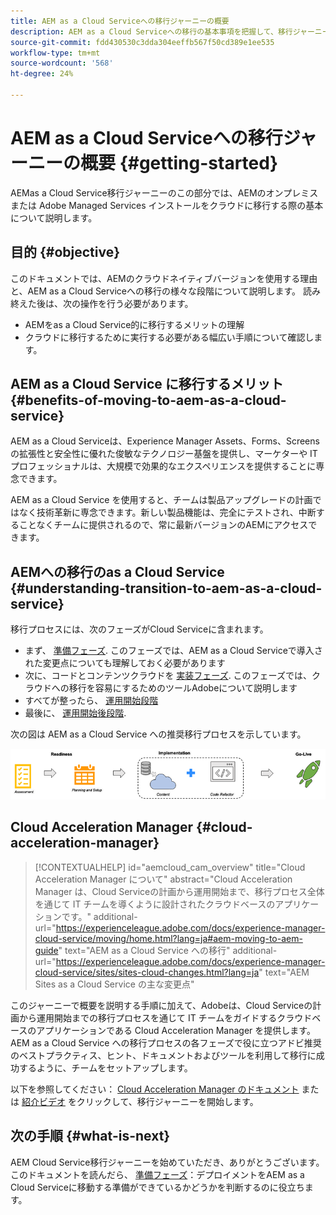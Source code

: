 ```yaml
---
title: AEM as a Cloud Serviceへの移行ジャーニーの概要
description: AEM as a Cloud Serviceへの移行の基本事項を把握して、移行ジャーニーを開始します。
source-git-commit: fdd430530c3dda304eeffb567f50cd389e1ee535
workflow-type: tm+mt
source-wordcount: '568'
ht-degree: 24%

---
```


# AEM as a Cloud Serviceへの移行ジャーニーの概要 {#getting-started}

AEMas a Cloud Service移行ジャーニーのこの部分では、AEMのオンプレミスまたは Adobe Managed Services インストールをクラウドに移行する際の基本について説明します。

## 目的 {#objective}

このドキュメントでは、AEMのクラウドネイティブバージョンを使用する理由と、AEM as a Cloud Serviceへの移行の様々な段階について説明します。 読み終えた後は、次の操作を行う必要があります。

* AEMをas a Cloud Service的に移行するメリットの理解
* クラウドに移行するために実行する必要がある幅広い手順について確認します。

## AEM as a Cloud Service に移行するメリット {#benefits-of-moving-to-aem-as-a-cloud-service}

AEM as a Cloud Serviceは、Experience Manager Assets、Forms、Screens の拡張性と安全性に優れた俊敏なテクノロジー基盤を提供し、マーケターや IT プロフェッショナルは、大規模で効果的なエクスペリエンスを提供することに専念できます。

AEM as a Cloud Service を使用すると、チームは製品アップグレードの計画ではなく技術革新に専念できます。新しい製品機能は、完全にテストされ、中断することなくチームに提供されるので、常に最新バージョンのAEMにアクセスできます。

## AEMへの移行のas a Cloud Service {#understanding-transition-to-aem-as-a-cloud-service}

移行プロセスには、次のフェーズがCloud Serviceに含まれます。

* まず、 [準備フェーズ](/help/journey-migration/readiness.md). このフェーズでは、AEM as a Cloud Serviceで導入された変更点についても理解しておく必要があります
* 次に、コードとコンテンツクラウドを [実装フェーズ](/help/journey-migration/implementation.md). このフェーズでは、クラウドへの移行を容易にするためのツールAdobeについて説明します
* すべてが整ったら、 [運用開始段階](/help/journey-migration/go-live.md)
* 最後に、 [運用開始後段階](/help/journey-migration/post-go-live.md).

次の図は AEM as a Cloud Service への推奨移行プロセスを示しています。

![画像](/help/journey-migration/assets/move-aemcloud-process.png)

## Cloud Acceleration Manager {#cloud-acceleration-manager}

>[!CONTEXTUALHELP]
>id="aemcloud_cam_overview"
>title="Cloud Acceleration Manager について"
>abstract="Cloud Acceleration Manager は、Cloud Serviceの計画から運用開始まで、移行プロセス全体を通じて IT チームを導くように設計されたクラウドベースのアプリケーションです。"
>additional-url="https://experienceleague.adobe.com/docs/experience-manager-cloud-service/moving/home.html?lang=ja#aem-moving-to-aem-guide" text="AEM as a Cloud Service への移行"
>additional-url="https://experienceleague.adobe.com/docs/experience-manager-cloud-service/sites/sites-cloud-changes.html?lang=ja" text="AEM Sites as a Cloud Service の主な変更点"

このジャーニーで概要を説明する手順に加えて、Adobeは、Cloud Serviceの計画から運用開始までの移行プロセスを通じて IT チームをガイドするクラウドベースのアプリケーションである Cloud Acceleration Manager を提供します。 AEM as a Cloud Service への移行プロセスの各フェーズで役に立つアドビ推奨のベストプラクティス、ヒント、ドキュメントおよびツールを利用して移行に成功するように、チームをセットアップします。

以下を参照してください： [Cloud Acceleration Manager のドキュメント](/help/journey-migration/cloud-acceleration-manager/using-cam/getting-started-cam.md) または [紹介ビデオ](https://experienceleague.adobe.com/?launch=ExperienceManager-A-1-2021.1.migration&amp;recommended=ExperienceManager-A-1-2021.1.migration&amp;lang=en#dashboard/learning) をクリックして、移行ジャーニーを開始します。

## 次の手順 {#what-is-next}

AEM Cloud Service移行ジャーニーを始めていただき、ありがとうございます。 このドキュメントを読んだら、 [準備フェーズ](/help/journey-migration/readiness.md)：デプロイメントをAEM as a Cloud Serviceに移動する準備ができているかどうかを判断するのに役立ちます。
